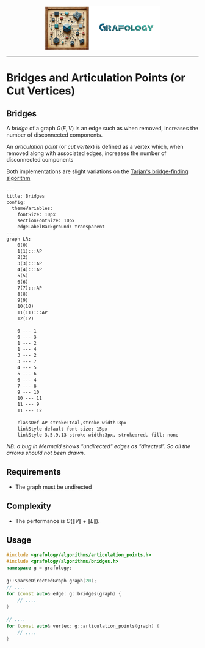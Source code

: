 <div align="center">
    <img 
        src="../imgs/logo.png" 
        alt="Répétiteur logo"
        height="113px"
        width="300px"
        />
</div>
<hr/>

# Bridges and Articulation Points (or Cut Vertices)
## Bridges
A *bridge* of a graph $G(E,V)$ is an edge such as when removed, increases the number of disconnected components.

An *articulation point* (or *cut vertex*) is defined as a vertex which, when removed along with associated edges, increases the number of disconnected components

Both implementations are slight variations on the [Tarjan's bridge-finding algorithm](https://codeforces.com/blog/entry/71146)

```mermaid
---
title: Bridges
config:
  themeVariables:
    fontSize: 10px
    sectionFontSize: 10px
    edgeLabelBackground: transparent
---
graph LR;
    0(0)
    1(1):::AP
    2(2)
    3(3):::AP
    4(4):::AP
    5(5)
    6(6)
    7(7):::AP
    8(8)
    9(9)
    10(10)
    11(11):::AP
    12(12)

    0 --- 1
    0 --- 3
    1 --- 2
    1 --- 4
    3 --- 2
    3 --- 7
    4 --- 5
    5 --- 6
    6 --- 4
    7 --- 8
    9 --- 10
    10 --- 11
    11 --- 9
    11 --- 12

    classDef AP stroke:teal,stroke-width:3px
    linkStyle default font-size: 15px
    linkStyle 3,5,9,13 stroke-width:3px, stroke:red, fill: none
```

*NB: a bug in Mermaid shows "undirected" edges as "directed". So all the arrows should not been drawn.*

## Requirements
- The graph must be undirected

## Complexity
- The performance is $O(\lVert V \rVert + \lVert E \rVert)$.

## Usage
```C++
#include <grafology/algorithms/articulation_points.h>
#include <grafology/algorithms/bridges.h>
namespace g = grafology;

g::SparseDirectedGraph graph(20);
// ....
for (const auto& edge: g::bridges(graph) {
    // ....
}

// ....
for (const auto& vertex: g::articulation_points(graph) {
    // ....
}
```
